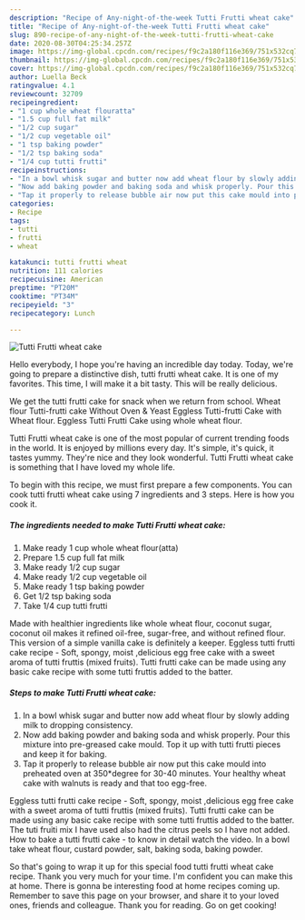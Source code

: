 ```yaml
---
description: "Recipe of Any-night-of-the-week Tutti Frutti wheat cake"
title: "Recipe of Any-night-of-the-week Tutti Frutti wheat cake"
slug: 890-recipe-of-any-night-of-the-week-tutti-frutti-wheat-cake
date: 2020-08-30T04:25:34.257Z
image: https://img-global.cpcdn.com/recipes/f9c2a180f116e369/751x532cq70/tutti-frutti-wheat-cake-recipe-main-photo.jpg
thumbnail: https://img-global.cpcdn.com/recipes/f9c2a180f116e369/751x532cq70/tutti-frutti-wheat-cake-recipe-main-photo.jpg
cover: https://img-global.cpcdn.com/recipes/f9c2a180f116e369/751x532cq70/tutti-frutti-wheat-cake-recipe-main-photo.jpg
author: Luella Beck
ratingvalue: 4.1
reviewcount: 32709
recipeingredient:
- "1 cup whole wheat flouratta"
- "1.5 cup full fat milk"
- "1/2 cup sugar"
- "1/2 cup vegetable oil"
- "1 tsp baking powder"
- "1/2 tsp baking soda"
- "1/4 cup tutti frutti"
recipeinstructions:
- "In a bowl whisk sugar and butter now add wheat flour by slowly adding milk to dropping consistency."
- "Now add baking powder and baking soda and whisk properly. Pour this mixture into pre-greased cake mould. Top it up with tutti frutti pieces and keep it for baking."
- "Tap it properly to release bubble air now put this cake mould into preheated oven at 350*degree for 30-40 minutes. Your healthy wheat cake with walnuts is ready and that too egg-free."
categories:
- Recipe
tags:
- tutti
- frutti
- wheat

katakunci: tutti frutti wheat 
nutrition: 111 calories
recipecuisine: American
preptime: "PT20M"
cooktime: "PT34M"
recipeyield: "3"
recipecategory: Lunch

---
```



![Tutti Frutti wheat cake](https://img-global.cpcdn.com/recipes/f9c2a180f116e369/751x532cq70/tutti-frutti-wheat-cake-recipe-main-photo.jpg)

Hello everybody, I hope you're having an incredible day today. Today, we're going to prepare a distinctive dish, tutti frutti wheat cake. It is one of my favorites. This time, I will make it a bit tasty. This will be really delicious.

We get the tutti frutti cake for snack when we return from school. Wheat flour Tutti-frutti cake Without Oven &amp; Yeast Eggless Tutti-frutti Cake with Wheat flour. Eggless Tutti Frutti Cake using whole wheat flour.

Tutti Frutti wheat cake is one of the most popular of current trending foods in the world. It is enjoyed by millions every day. It's simple, it's quick, it tastes yummy. They're nice and they look wonderful. Tutti Frutti wheat cake is something that I have loved my whole life.


To begin with this recipe, we must first prepare a few components. You can cook tutti frutti wheat cake using 7 ingredients and 3 steps. Here is how you cook it.

<!--inarticleads1-->

##### The ingredients needed to make Tutti Frutti wheat cake:

1. Make ready 1 cup whole wheat flour(atta)
1. Prepare 1.5 cup full fat milk
1. Make ready 1/2 cup sugar
1. Make ready 1/2 cup vegetable oil
1. Make ready 1 tsp baking powder
1. Get 1/2 tsp baking soda
1. Take 1/4 cup tutti frutti


Made with healthier ingredients like whole wheat flour, coconut sugar, coconut oil makes it refined oil-free, sugar-free, and without refined flour. This version of a simple vanilla cake is definitely a keeper. Eggless tutti frutti cake recipe - Soft, spongy, moist ,delicious egg free cake with a sweet aroma of tutti fruttis (mixed fruits). Tutti frutti cake can be made using any basic cake recipe with some tutti fruttis added to the batter. 

<!--inarticleads2-->

##### Steps to make Tutti Frutti wheat cake:

1. In a bowl whisk sugar and butter now add wheat flour by slowly adding milk to dropping consistency.
1. Now add baking powder and baking soda and whisk properly. Pour this mixture into pre-greased cake mould. Top it up with tutti frutti pieces and keep it for baking.
1. Tap it properly to release bubble air now put this cake mould into preheated oven at 350*degree for 30-40 minutes. Your healthy wheat cake with walnuts is ready and that too egg-free.


Eggless tutti frutti cake recipe - Soft, spongy, moist ,delicious egg free cake with a sweet aroma of tutti fruttis (mixed fruits). Tutti frutti cake can be made using any basic cake recipe with some tutti fruttis added to the batter. The tuti fruiti mix I have used also had the citrus peels so I have not added. How to bake a tutti frutti cake - to know in detail watch the video. In a bowl take wheat flour, custard powder, salt, baking soda, baking powder. 

So that's going to wrap it up for this special food tutti frutti wheat cake recipe. Thank you very much for your time. I'm confident you can make this at home. There is gonna be interesting food at home recipes coming up. Remember to save this page on your browser, and share it to your loved ones, friends and colleague. Thank you for reading. Go on get cooking!
